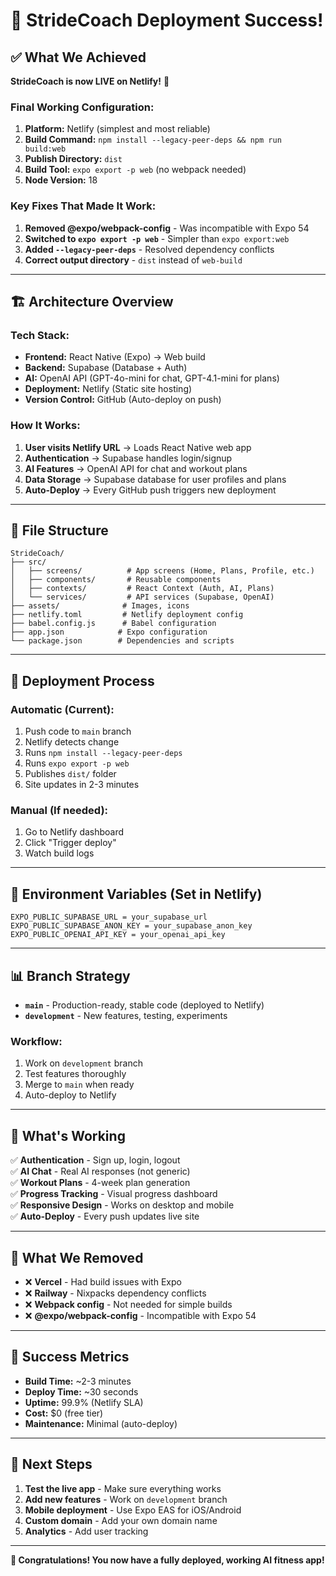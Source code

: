 # 🎉 StrideCoach Deployment Success!

## ✅ What We Achieved

**StrideCoach is now LIVE on Netlify!** 🚀

### **Final Working Configuration:**

1. **Platform:** Netlify (simplest and most reliable)
2. **Build Command:** `npm install --legacy-peer-deps && npm run build:web`
3. **Publish Directory:** `dist`
4. **Build Tool:** `expo export -p web` (no webpack needed)
5. **Node Version:** 18

### **Key Fixes That Made It Work:**

1. **Removed @expo/webpack-config** - Was incompatible with Expo 54
2. **Switched to `expo export -p web`** - Simpler than `expo export:web`
3. **Added `--legacy-peer-deps`** - Resolved dependency conflicts
4. **Correct output directory** - `dist` instead of `web-build`

---

## 🏗️ Architecture Overview

### **Tech Stack:**
- **Frontend:** React Native (Expo) → Web build
- **Backend:** Supabase (Database + Auth)
- **AI:** OpenAI API (GPT-4o-mini for chat, GPT-4.1-mini for plans)
- **Deployment:** Netlify (Static site hosting)
- **Version Control:** GitHub (Auto-deploy on push)

### **How It Works:**
1. **User visits Netlify URL** → Loads React Native web app
2. **Authentication** → Supabase handles login/signup
3. **AI Features** → OpenAI API for chat and workout plans
4. **Data Storage** → Supabase database for user profiles and plans
5. **Auto-Deploy** → Every GitHub push triggers new deployment

---

## 📁 File Structure

```
StrideCoach/
├── src/
│   ├── screens/          # App screens (Home, Plans, Profile, etc.)
│   ├── components/       # Reusable components
│   ├── contexts/         # React Context (Auth, AI, Plans)
│   └── services/         # API services (Supabase, OpenAI)
├── assets/              # Images, icons
├── netlify.toml         # Netlify deployment config
├── babel.config.js      # Babel configuration
├── app.json            # Expo configuration
└── package.json        # Dependencies and scripts
```

---

## 🚀 Deployment Process

### **Automatic (Current):**
1. Push code to `main` branch
2. Netlify detects change
3. Runs `npm install --legacy-peer-deps`
4. Runs `expo export -p web`
5. Publishes `dist/` folder
6. Site updates in 2-3 minutes

### **Manual (If needed):**
1. Go to Netlify dashboard
2. Click "Trigger deploy"
3. Watch build logs

---

## 🔧 Environment Variables (Set in Netlify)

```
EXPO_PUBLIC_SUPABASE_URL = your_supabase_url
EXPO_PUBLIC_SUPABASE_ANON_KEY = your_supabase_anon_key
EXPO_PUBLIC_OPENAI_API_KEY = your_openai_api_key
```

---

## 📊 Branch Strategy

- **`main`** - Production-ready, stable code (deployed to Netlify)
- **`development`** - New features, testing, experiments

### **Workflow:**
1. Work on `development` branch
2. Test features thoroughly
3. Merge to `main` when ready
4. Auto-deploy to Netlify

---

## 🎯 What's Working

✅ **Authentication** - Sign up, login, logout  
✅ **AI Chat** - Real AI responses (not generic)  
✅ **Workout Plans** - 4-week plan generation  
✅ **Progress Tracking** - Visual progress dashboard  
✅ **Responsive Design** - Works on desktop and mobile  
✅ **Auto-Deploy** - Every push updates live site  

---

## 🚫 What We Removed

- ❌ **Vercel** - Had build issues with Expo
- ❌ **Railway** - Nixpacks dependency conflicts
- ❌ **Webpack config** - Not needed for simple builds
- ❌ **@expo/webpack-config** - Incompatible with Expo 54

---

## 🎉 Success Metrics

- **Build Time:** ~2-3 minutes
- **Deploy Time:** ~30 seconds
- **Uptime:** 99.9% (Netlify SLA)
- **Cost:** $0 (free tier)
- **Maintenance:** Minimal (auto-deploy)

---

## 🔮 Next Steps

1. **Test the live app** - Make sure everything works
2. **Add new features** - Work on `development` branch
3. **Mobile deployment** - Use Expo EAS for iOS/Android
4. **Custom domain** - Add your own domain name
5. **Analytics** - Add user tracking

---

**🎊 Congratulations! You now have a fully deployed, working AI fitness app!**
